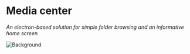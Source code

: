 # Media center
*An electron-based solution for simple folder browsing and an informative home screen*

![Background](/resources/images/background.jpg)
